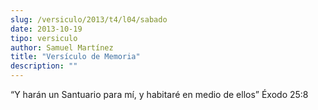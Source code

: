```yaml
---
slug: /versiculo/2013/t4/l04/sabado
date: 2013-10-19
tipo: versiculo
author: Samuel Martínez
title: "Versículo de Memoria"
description: ""
---
```


“Y harán un Santuario para mí, y habitaré en medio de ellos” Éxodo 25:8
